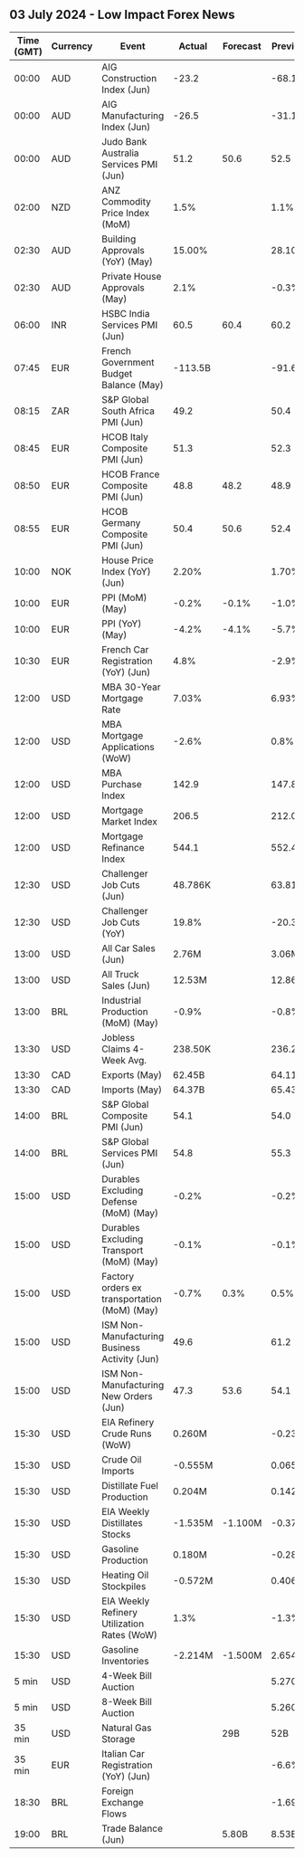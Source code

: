 ## 03 July 2024 - Low Impact Forex News

| Time (GMT) | Currency | Event | Actual | Forecast | Previous |
|------|----------|-------|--------|----------|----------|
| 00:00 | AUD | AIG Construction Index (Jun) | -23.2 |  | -68.1 |
| 00:00 | AUD | AIG Manufacturing Index (Jun) | -26.5 |  | -31.1 |
| 00:00 | AUD | Judo Bank Australia Services PMI (Jun) | 51.2 | 50.6 | 52.5 |
| 02:00 | NZD | ANZ Commodity Price Index (MoM) | 1.5% |  | 1.1% |
| 02:30 | AUD | Building Approvals (YoY) (May) | 15.00% |  | 28.10% |
| 02:30 | AUD | Private House Approvals (May) | 2.1% |  | -0.3% |
| 06:00 | INR | HSBC India Services PMI (Jun) | 60.5 | 60.4 | 60.2 |
| 07:45 | EUR | French Government Budget Balance (May) | -113.5B |  | -91.6B |
| 08:15 | ZAR | S&P Global South Africa PMI (Jun) | 49.2 |  | 50.4 |
| 08:45 | EUR | HCOB Italy Composite PMI (Jun) | 51.3 |  | 52.3 |
| 08:50 | EUR | HCOB France Composite PMI (Jun) | 48.8 | 48.2 | 48.9 |
| 08:55 | EUR | HCOB Germany Composite PMI (Jun) | 50.4 | 50.6 | 52.4 |
| 10:00 | NOK | House Price Index (YoY) (Jun) | 2.20% |  | 1.70% |
| 10:00 | EUR | PPI (MoM) (May) | -0.2% | -0.1% | -1.0% |
| 10:00 | EUR | PPI (YoY) (May) | -4.2% | -4.1% | -5.7% |
| 10:30 | EUR | French Car Registration (YoY) (Jun) | 4.8% |  | -2.9% |
| 12:00 | USD | MBA 30-Year Mortgage Rate | 7.03% |  | 6.93% |
| 12:00 | USD | MBA Mortgage Applications (WoW) | -2.6% |  | 0.8% |
| 12:00 | USD | MBA Purchase Index | 142.9 |  | 147.8 |
| 12:00 | USD | Mortgage Market Index | 206.5 |  | 212.0 |
| 12:00 | USD | Mortgage Refinance Index | 544.1 |  | 552.4 |
| 12:30 | USD | Challenger Job Cuts (Jun) | 48.786K |  | 63.816K |
| 12:30 | USD | Challenger Job Cuts (YoY) | 19.8% |  | -20.3% |
| 13:00 | USD | All Car Sales (Jun) | 2.76M |  | 3.06M |
| 13:00 | USD | All Truck Sales (Jun) | 12.53M |  | 12.86M |
| 13:00 | BRL | Industrial Production (MoM) (May) | -0.9% |  | -0.8% |
| 13:30 | USD | Jobless Claims 4-Week Avg. | 238.50K |  | 236.25K |
| 13:30 | CAD | Exports (May) | 62.45B |  | 64.11B |
| 13:30 | CAD | Imports (May) | 64.37B |  | 65.43B |
| 14:00 | BRL | S&P Global Composite PMI (Jun) | 54.1 |  | 54.0 |
| 14:00 | BRL | S&P Global Services PMI (Jun) | 54.8 |  | 55.3 |
| 15:00 | USD | Durables Excluding Defense (MoM) (May) | -0.2% |  | -0.2% |
| 15:00 | USD | Durables Excluding Transport (MoM) (May) | -0.1% |  | -0.1% |
| 15:00 | USD | Factory orders ex transportation (MoM) (May) | -0.7% | 0.3% | 0.5% |
| 15:00 | USD | ISM Non-Manufacturing Business Activity (Jun) | 49.6 |  | 61.2 |
| 15:00 | USD | ISM Non-Manufacturing New Orders (Jun) | 47.3 | 53.6 | 54.1 |
| 15:30 | USD | EIA Refinery Crude Runs (WoW) | 0.260M |  | -0.233M |
| 15:30 | USD | Crude Oil Imports | -0.555M |  | 0.065M |
| 15:30 | USD | Distillate Fuel Production | 0.204M |  | 0.142M |
| 15:30 | USD | EIA Weekly Distillates Stocks | -1.535M | -1.100M | -0.377M |
| 15:30 | USD | Gasoline Production | 0.180M |  | -0.289M |
| 15:30 | USD | Heating Oil Stockpiles | -0.572M |  | 0.406M |
| 15:30 | USD | EIA Weekly Refinery Utilization Rates (WoW) | 1.3% |  | -1.3% |
| 15:30 | USD | Gasoline Inventories | -2.214M | -1.500M | 2.654M |
| 5 min | USD | 4-Week Bill Auction |  |  | 5.270% |
| 5 min | USD | 8-Week Bill Auction |  |  | 5.260% |
| 35 min | USD | Natural Gas Storage |  | 29B | 52B |
| 35 min | EUR | Italian Car Registration (YoY) (Jun) |  |  | -6.6% |
| 18:30 | BRL | Foreign Exchange Flows |  |  | -1.699B |
| 19:00 | BRL | Trade Balance (Jun) |  | 5.80B | 8.53B |
